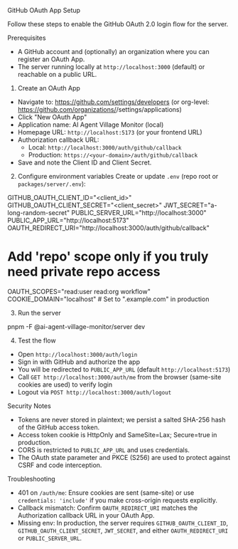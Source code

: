 GitHub OAuth App Setup

Follow these steps to enable the GitHub OAuth 2.0 login flow for the server.

Prerequisites
- A GitHub account and (optionally) an organization where you can register an OAuth App.
- The server running locally at `http://localhost:3000` (default) or reachable on a public URL.

1) Create an OAuth App
- Navigate to: https://github.com/settings/developers (or org-level: https://github.com/organizations/<your-org>/settings/applications)
- Click "New OAuth App"
- Application name: AI Agent Village Monitor (local)
- Homepage URL: `http://localhost:5173` (or your frontend URL)
- Authorization callback URL:
  - Local: `http://localhost:3000/auth/github/callback`
  - Production: `https://<your-domain>/auth/github/callback`
- Save and note the Client ID and Client Secret.

2) Configure environment variables
Create or update `.env` (repo root or `packages/server/.env`):

GITHUB_OAUTH_CLIENT_ID="<client_id>"
GITHUB_OAUTH_CLIENT_SECRET="<client_secret>"
JWT_SECRET="a-long-random-secret"
PUBLIC_SERVER_URL="http://localhost:3000"
PUBLIC_APP_URL="http://localhost:5173"
OAUTH_REDIRECT_URI="http://localhost:3000/auth/github/callback"
# Add 'repo' scope only if you truly need private repo access
OAUTH_SCOPES="read:user read:org workflow"
COOKIE_DOMAIN="localhost" # Set to ".example.com" in production

3) Run the server

pnpm -F @ai-agent-village-monitor/server dev

4) Test the flow
- Open `http://localhost:3000/auth/login`
- Sign in with GitHub and authorize the app
- You will be redirected to `PUBLIC_APP_URL` (default `http://localhost:5173`)
- Call `GET http://localhost:3000/auth/me` from the browser (same-site cookies are used) to verify login
- Logout via `POST http://localhost:3000/auth/logout`

Security Notes
- Tokens are never stored in plaintext; we persist a salted SHA-256 hash of the GitHub access token.
- Access token cookie is HttpOnly and SameSite=Lax; Secure=true in production.
- CORS is restricted to `PUBLIC_APP_URL` and uses credentials.
- The OAuth state parameter and PKCE (S256) are used to protect against CSRF and code interception.

Troubleshooting
- 401 on `/auth/me`: Ensure cookies are sent (same-site) or use `credentials: 'include'` if you make cross-origin requests explicitly.
- Callback mismatch: Confirm `OAUTH_REDIRECT_URI` matches the Authorization callback URL in your OAuth App.
- Missing env: In production, the server requires `GITHUB_OAUTH_CLIENT_ID`, `GITHUB_OAUTH_CLIENT_SECRET`, `JWT_SECRET`, and either `OAUTH_REDIRECT_URI` or `PUBLIC_SERVER_URL`.

